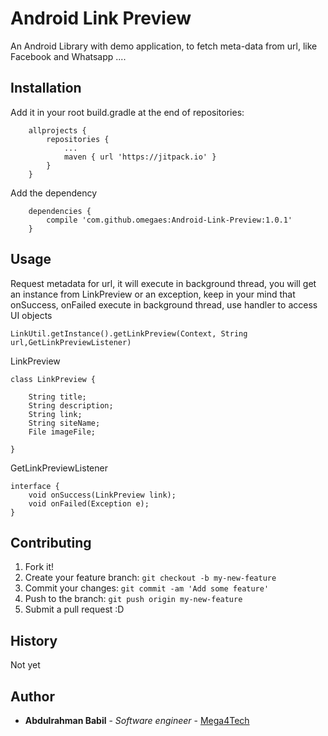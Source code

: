 # Android Link Preview

An Android Library with demo application, to fetch meta-data from url, like Facebook and Whatsapp ....

## Installation

Add it in your root build.gradle at the end of repositories:

```
	allprojects {
		repositories {
			...
			maven { url 'https://jitpack.io' }
		}
	}
```
Add the dependency
```
    dependencies {
    	compile 'com.github.omegaes:Android-Link-Preview:1.0.1'
    }
````


## Usage

Request metadata for url, it will execute in background thread, you will get an instance from LinkPreview
or an exception, keep in your mind that onSuccess, onFailed execute in background thread, use handler to access UI objects

```
LinkUtil.getInstance().getLinkPreview(Context, String url,GetLinkPreviewListener)
```

LinkPreview

```
class LinkPreview {

    String title;
    String description;
    String link;
    String siteName;
    File imageFile;

}
```

GetLinkPreviewListener
```
interface {
    void onSuccess(LinkPreview link);
    void onFailed(Exception e);
}
```


## Contributing

1. Fork it!
2. Create your feature branch: `git checkout -b my-new-feature`
3. Commit your changes: `git commit -am 'Add some feature'`
4. Push to the branch: `git push origin my-new-feature`
5. Submit a pull request :D

## History

Not yet

## Author

* **Abdulrahman Babil** - *Software engineer* - [Mega4Tech](http://mega4tech.com)

